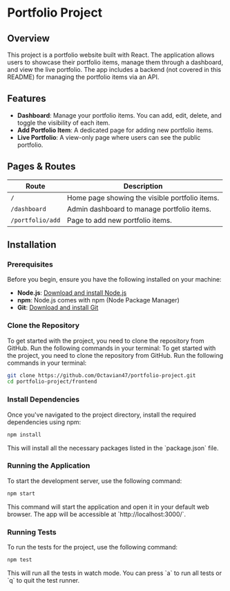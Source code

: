 # Portfolio Project

## Overview

This project is a portfolio website built with React. The application allows users to showcase their portfolio items, manage them through a dashboard, and view the live portfolio. The app includes a backend (not covered in this README) for managing the portfolio items via an API.

## Features

- **Dashboard**: Manage your portfolio items. You can add, edit, delete, and toggle the visibility of each item.
- **Add Portfolio Item**: A dedicated page for adding new portfolio items.
- **Live Portfolio**: A view-only page where users can see the public portfolio.

## Pages & Routes

| Route                  | Description                                                            |
|------------------------|------------------------------------------------------------------------|
| `/`                    | Home page showing the visible portfolio items.                         |
| `/dashboard`           | Admin dashboard to manage portfolio items.                             |
| `/portfolio/add`       | Page to add new portfolio items.                                       |    |       |

## Installation

### Prerequisites

Before you begin, ensure you have the following installed on your machine:

- **Node.js**: [Download and install Node.js](https://nodejs.org/)
- **npm**: Node.js comes with npm (Node Package Manager)
- **Git**: [Download and install Git](https://git-scm.com/)

### Clone the Repository

To get started with the project, you need to clone the repository from GitHub. Run the following commands in your terminal:
To get started with the project, you need to clone the repository from GitHub. Run the following commands in your terminal:

```bash
git clone https://github.com/Octavian47/portfolio-project.git
cd portfolio-project/frontend
```

### Install Dependencies

Once you've navigated to the project directory, install the required dependencies using npm:

```bash
npm install
```

This will install all the necessary packages listed in the \`package.json\` file.

### Running the Application

To start the development server, use the following command:

```bash
npm start
```

This command will start the application and open it in your default web browser. The app will be accessible at \`http://localhost:3000/\`.

### Running Tests

To run the tests for the project, use the following command:

```bash
npm test
```

This will run all the tests in watch mode. You can press \`a\` to run all tests or \`q\` to quit the test runner.